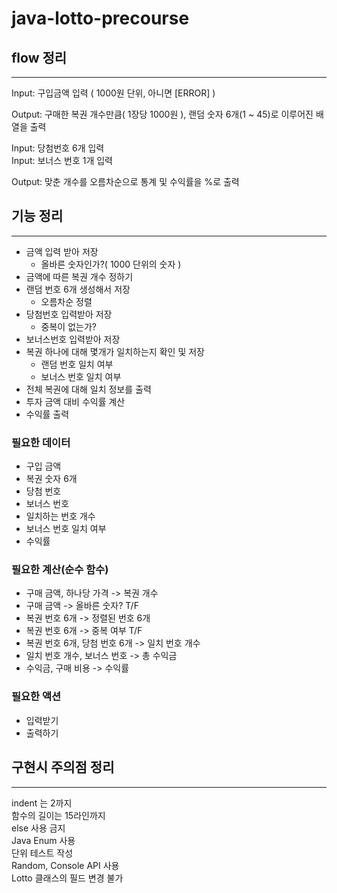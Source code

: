 # java-lotto-precourse

## flow 정리

---

Input: 구입금액 입력 ( 1000원 단위, 아니면 [ERROR] )

Output: 구매한 복권 개수만큼( 1장당 1000원 ), 랜덤 숫자 6개(1 ~ 45)로 이루어진 배열을 출력

Input: 당첨번호 6개 입력  
Input: 보너스 번호 1개 입력

Output: 맞춘 개수를 오름차순으로 통계 및 수익률을 %로 출력

## 기능 정리

---

* 금액 입력 받아 저장
    * 올바른 숫자인가?( 1000 단위의 숫자 )
* 금액에 따른 복권 개수 정하기
* 랜덤 번호 6개 생성해서 저장
    * 오름차순 정렬
* 당첨번호 입력받아 저장
    * 중복이 없는가?
* 보너스번호 입력받아 저장
* 복권 하나에 대해 몇개가 일치하는지 확인 및 저장
    * 랜덤 번호 일치 여부
    * 보너스 번호 일치 여부
* 전체 복권에 대해 일치 정보를 출력
* 투자 금액 대비 수익률 계산
* 수익률 출력

### 필요한 데이터
* 구입 금액
* 복권 숫자 6개
* 당첨 번호
* 보너스 번호
* 일치하는 번호 개수
* 보너스 번호 일치 여부
* 수익률

### 필요한 계산(순수 함수)
* 구매 금액, 하나당 가격 -> 복권 개수
* 구매 금액 -> 올바른 숫자? T/F
* 복권 번호 6개 -> 정렬된 번호 6개
* 복권 번호 6개 -> 중복 여부 T/F
* 복권 번호 6개, 당첨 번호 6개 -> 일치 번호 개수
* 일치 번호 개수, 보너스 번호 -> 총 수익금
* 수익금, 구매 비용 -> 수익률

### 필요한 액션
* 입력받기
* 출력하기

## 구현시 주의점 정리

---

indent 는 2까지  
함수의 길이는 15라인까지  
else 사용 금지  
Java Enum 사용  
단위 테스트 작성  
Random, Console API 사용  
Lotto 클래스의 필드 변경 불가  

